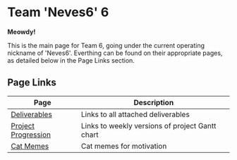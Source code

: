 # Team 'Neves6' 6

**Meowdy!**

This is the main page for Team 6, going under the current operating nickname of 'Neves6'. Everthing can be found on their appropriate pages, as detailed below in the Page Links section.

## Page Links

| Page                             | Description                                    |
|----------------------------------|------------------------------------------------|
| [Deliverables](/deliverables.md) | Links to all attached deliverables             |
| [Project Progression](/gantt.md) | Links to weekly versions of project Gantt chart|
| [Cat Memes](/catmemes.md)        | Cat memes for motivation                       |
